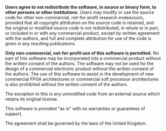 **Users agree to not redistribute the software, in source or binary form, to other persons or other institutions.** Users may modify or use the source code for other non-commercial, not-for-profit research endeavours, provided that all copyright attribution on the source code is retained, and the original or modified source code is not redistributed, in whole or in part, or included in or with any commercial product, except by written agreement with the authors, and full and complete attribution for use of the code is given in any resulting publications.

**Only non-commercial, not-for-profit use of this software is permitted.** No part of this software may be incorporated into a commercial product without the written consent of the authors. The software may not be used for the design of a commercial electronic product without the written consent of the authors. The use of this software to assist in the development of new commercial FPGA architectures or commercial soft processor architectures is also prohibited without the written consent of the authors. 

The exception to this is any unmodified code from an external source which retains its original license.

This software is provided "as is" with no warranties or guarantees of support. 

The agreement shall be governed by the laws of the United Kingdom.
